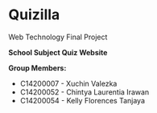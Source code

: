 # Quizilla
Web Technology Final Project

**School Subject Quiz Website**

**Group Members:**
* C14200007 - Xuchin Valezka
* C14200052 - Chintya Laurentia Irawan
* C14200054 - Kelly Florences Tanjaya
